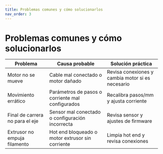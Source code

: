 ```yaml
---
title: Problemas comunes y cómo solucionarlos
nav_order: 3
---
```


# Problemas comunes y cómo solucionarlos

| Problema | Causa probable | Solución práctica |
|---|---|---|
| Motor no se mueve | Cable mal conectado o motor dañado | Revisa conexiones y cambia motor si es necesario |
| Movimiento errático | Parámetros de pasos o corriente mal configurados | Recalibra pasos/mm y ajusta corriente |
| Final de carrera no para el eje | Sensor mal conectado o configuración incorrecta | Revisa sensor y ajustes de firmware |
| Extrusor no empuja filamento | Hot end bloqueado o motor extrusor sin corriente | Limpia hot end y revisa conexiones |

